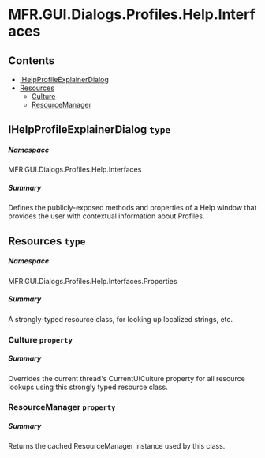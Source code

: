 <a name='assembly'></a>
# MFR.GUI.Dialogs.Profiles.Help.Interfaces

## Contents

- [IHelpProfileExplainerDialog](#T-MFR-GUI-Dialogs-Profiles-Help-Interfaces-IHelpProfileExplainerDialog 'MFR.GUI.Dialogs.Profiles.Help.Interfaces.IHelpProfileExplainerDialog')
- [Resources](#T-MFR-GUI-Dialogs-Profiles-Help-Interfaces-Properties-Resources 'MFR.GUI.Dialogs.Profiles.Help.Interfaces.Properties.Resources')
  - [Culture](#P-MFR-GUI-Dialogs-Profiles-Help-Interfaces-Properties-Resources-Culture 'MFR.GUI.Dialogs.Profiles.Help.Interfaces.Properties.Resources.Culture')
  - [ResourceManager](#P-MFR-GUI-Dialogs-Profiles-Help-Interfaces-Properties-Resources-ResourceManager 'MFR.GUI.Dialogs.Profiles.Help.Interfaces.Properties.Resources.ResourceManager')

<a name='T-MFR-GUI-Dialogs-Profiles-Help-Interfaces-IHelpProfileExplainerDialog'></a>
## IHelpProfileExplainerDialog `type`

##### Namespace

MFR.GUI.Dialogs.Profiles.Help.Interfaces

##### Summary

Defines the publicly-exposed methods and properties of a Help window that
provides the user with contextual information about Profiles.

<a name='T-MFR-GUI-Dialogs-Profiles-Help-Interfaces-Properties-Resources'></a>
## Resources `type`

##### Namespace

MFR.GUI.Dialogs.Profiles.Help.Interfaces.Properties

##### Summary

A strongly-typed resource class, for looking up localized strings, etc.

<a name='P-MFR-GUI-Dialogs-Profiles-Help-Interfaces-Properties-Resources-Culture'></a>
### Culture `property`

##### Summary

Overrides the current thread's CurrentUICulture property for all
  resource lookups using this strongly typed resource class.

<a name='P-MFR-GUI-Dialogs-Profiles-Help-Interfaces-Properties-Resources-ResourceManager'></a>
### ResourceManager `property`

##### Summary

Returns the cached ResourceManager instance used by this class.
